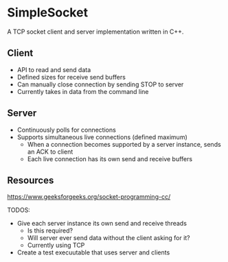 # SimpleSocket

A TCP socket client and server implementation written in C++.

## Client
- API to read and send data
- Defined sizes for receive send buffers
- Can manually close connection by sending STOP to server
- Currently takes in data from the command line

## Server
- Continuously polls for connections
- Supports simultaneous live connections (defined maximum)
    - When a connection becomes supported by a server instance, sends an ACK to client
    - Each live connection has its own send and receive buffers

## Resources
https://www.geeksforgeeks.org/socket-programming-cc/

TODOS:
- Give each server instance its own send and receive threads
    - Is this required?
    - Will server ever send data without the client asking for it?
    - Currently using TCP
- Create a test execuutable that uses server and clients